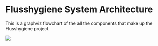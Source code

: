 # Flusshygiene System Architecture

This is a graphviz flowchart of the all the components that make up the Flusshygiene project.

[![](./architecture.dot.svg)](./architecture.dot.svg)
